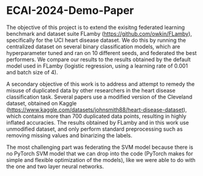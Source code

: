 # ECAI-2024-Demo-Paper
The objective of this project is to extend the exisitng federated learning benchmark and dataset suite FLamby (https://github.com/owkin/FLamby), specifically for the UCI heart disease dataset. We do this by running the centralized dataset on several binary classification models, which are hyperparameter tuned and ran on 10 different seeds, and federated the best performers. We compare our results to the results obtained by the default model used in FLamby (logistic regression, using a learning rate of 0.001 and batch size of 4).

A secondary objective of this work is to address and attempt to remedy the misuse of duplicated data by other researchers in the heart disease classification task. Several papers use a modified version of the Cleveland dataset, obtained on Kaggle (https://www.kaggle.com/datasets/johnsmith88/heart-disease-dataset), which contains more than 700 duplicated data points, resulting in highly inflated accuracies. The results obtained by FLamby and in this work use unmodified dataset, and only perform standard preprocessing such as removing missing values and binarizing the labels. 

The most challenging part was federating the SVM model because there is no PyTorch SVM model that we can drop into the code (PyTorch makes for simple and flexible optimization of the models), like we were able to do with the one and two layer neural networks. 
